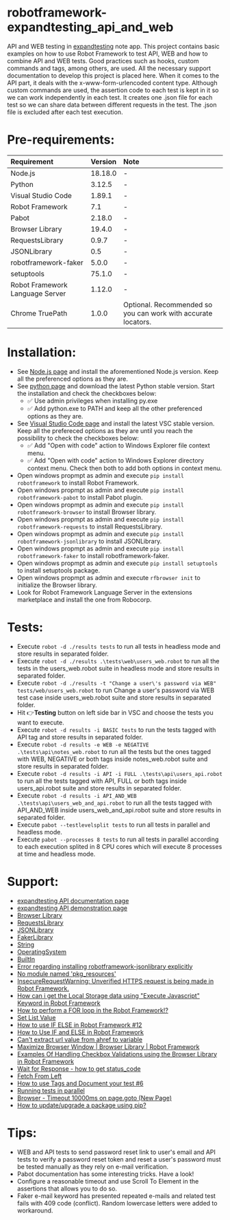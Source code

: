 # robotframework-expandtesting_api_and_web

API and WEB testing in [expandtesting](https://practice.expandtesting.com/notes/app/) note app. This project contains basic examples on how to use Robot Framework to test API, WEB and how to combine API and WEB tests. Good practices such as hooks, custom commands and tags, among others, are used. All the necessary support documentation to develop this project is placed here. When it comes to the API part, it deals with the x-www-form-urlencoded content type. Although custom commands are used, the assertion code to each test is kept in it so we can work independently in each test. It creates one .json file for each test so we can share data between different requests in the test. The .json file is excluded after each test execution. 

# Pre-requirements:

| Requirement                     | Version        | Note                                                            |
| :------------------------------ |:---------------| :-------------------------------------------------------------- |
| Node.js                         | 18.18.0        | -                                                               |
| Python                          | 3.12.5         | -                                                               |
| Visual Studio Code              | 1.89.1         | -                                                               |
| Robot Framework                 | 7.1            | -                                                               | 
| Pabot                           | 2.18.0         | -                                                               |
| Browser Library                 | 19.4.0         | -                                                               | 
| RequestsLibrary                 | 0.9.7          | -                                                               | 
| JSONLibrary                     | 0.5            | -                                                               | 
| robotframework-faker            | 5.0.0          | -                                                               |
| setuptools                      | 75.1.0         | -                                                               |  
| Robot Framework Language Server | 1.12.0         | -                                                               |
| Chrome TruePath                 | 1.0.0          | Optional. Recommended so you can work with accurate locators.   |              

# Installation:

- See [Node.js page](https://nodejs.org/en) and install the aforementioned Node.js version. Keep all the preferenced options as they are.
- See [python page](https://www.python.org/downloads/) and download the latest Python stable version. Start the installation and check the checkboxes below: 
  - :white_check_mark: Use admin privileges when installing py.exe 
  - :white_check_mark: Add python.exe to PATH
and keep all the other preferenced options as they are.
- See [Visual Studio Code page](https://code.visualstudio.com/) and install the latest VSC stable version. Keep all the prefereced options as they are until you reach the possibility to check the checkboxes below: 
  - :white_check_mark: Add "Open with code" action to Windows Explorer file context menu. 
  - :white_check_mark: Add "Open with code" action to Windows Explorer directory context menu.
Check then both to add both options in context menu.
- Open windows propmpt as admin and execute ```pip install robotframework``` to install Robot Framework.
- Open windows propmpt as admin and execute ```pip install robotframework-pabot``` to install Pabot plugin.
- Open windows propmpt as admin and execute ```pip install robotframework-browser``` to install Browser library.
- Open windows propmpt as admin and execute ```pip install robotframework-requests``` to install RequestsLibrary.
- Open windows propmpt as admin and execute ```pip install robotframework-jsonlibrary``` to install JSONLibrary.
- Open windows propmpt as admin and execute ```pip install robotframework-faker``` to install robotframework-faker.
- Open windows propmpt as admin and execute ```pip install setuptools``` to install setuptools package.
- Open windows propmpt as admin and execute ```rfbrowser init``` to initialize the Browser library.
- Look for Robot Framework Language Server in the extensions marketplace and install the one from Robocorp.

# Tests:

- Execute ```robot -d ./results tests``` to run all tests in headless mode and store results in separated folder.
- Execute ```robot -d ./results .\tests\web\users_web.robot``` to run all the tests in the users_web.robot suite in headless mode and store results in separated folder.
- Execute ```robot -d ./results -t "Change a user\'s password via WEB" tests/web/users_web.robot``` to run Change a user's password via WEB test case inside users_web.robot suite and store results in separated folder.
- Hit :point_right:**Testing** button on left side bar in VSC and choose the tests you want to execute.
- Execute ```robot -d results -i BASIC tests``` to run the tests tagged with API tag and store results in separated folder.
- Execute ```robot -d results -e WEB -e NEGATIVE .\tests\api\notes_web.robot``` to run all the tests but the ones tagged with WEB, NEGATIVE or both tags inside notes_web.robot suite and store results in separated folder.
- Execute ```robot -d results -i API -i FULL .\tests\api\users_api.robot``` to run all the tests tagged with API, FULL or both tags inside users_api.robot suite and store results in separated folder.
- Execute ```robot -d results -i API_AND_WEB .\tests\api\users_web_and_api.robot``` to run all the tests tagged with API_AND_WEB inside users_web_and_api.robot suite and store results in separated folder.
- Execute ```pabot --testlevelsplit tests``` to run all tests in parallel and headless mode.
- Execute ```pabot --processes 8 tests``` to run all tests in parallel according to each execution splited in 8 CPU cores which will execute 8 processes at time and headless mode.

# Support:

- [expandtesting API documentation page](https://practice.expandtesting.com/notes/api/api-docs/)
- [expandtesting API demonstration page](https://www.youtube.com/watch?v=bQYvS6EEBZc)
- [Browser Library](https://robotframework-browser.org/#installation)
- [RequestsLibrary](https://github.com/MarketSquare/robotframework-requests#readme)
- [JSONLibrary](https://robotframework-thailand.github.io/robotframework-jsonlibrary/JSONLibrary.html#library-documentation-top)
- [FakerLibrary](https://marketsquare.github.io/robotframework-faker/)
- [String](https://robotframework.org/robotframework/latest/libraries/String.html#Remove%20String)
- [OperatingSystem](https://robotframework.org/robotframework/latest/libraries/OperatingSystem.html)
- [BuiltIn](https://robotframework.org/robotframework/latest/libraries/BuiltIn.html)
- [Error regarding installing robotframework-jsonlibrary explicitly](https://blog.finxter.com/fixed-modulenotfounderror-no-module-named-robotframework-jsonlibrary/)
- [No module named 'pkg_resources'](https://cursos.alura.com.br/forum/topico-problemas-com-a-library-no-robot-339325)
- [InsecureRequestWarning: Unverified HTTPS request is being made in Robot Framework.](https://stackoverflow.com/a/45223128/10519428)
- [How can i get the Local Storage data using "Execute Javascript" Keyword in Robot Framework](https://stackoverflow.com/a/73624779/10519428)
- [How to perform a FOR loop in the Robot Framework!?](https://www.youtube.com/watch?v=j6AB2Rh4mKw)
- [Set List Value](https://robotframework.org/robotframework/latest/libraries/Collections.html#Set%20List%20Value)
- [How to use IF ELSE in Robot Framework #12](https://www.youtube.com/watch?v=NcLXjVz163A)
- [How to Use IF and ELSE in Robot Framework](https://stackoverflow.com/a/72145975/10519428)
- [Can't extract url value from ahref to variable](https://forum.robotframework.org/t/cant-extract-url-value-from-ahref-to-variable/3159/4)
- [Maximize Browser Window | Browser Library | Robot Framework](https://www.youtube.com/watch?v=c80_sJUgIXQ)
- [Examples Of Handling Checkbox Validations using the Browser Library in Robot Framework](https://www.linkedin.com/pulse/examples-handling-checkbox-validations-using-browser-library-kumar-g-jixec/)
- [Wait for Response - how to get status_code](https://forum.robotframework.org/t/wait-for-response-how-to-get-status-code/4540)
- [Fetch From Left](https://robotframework.org/robotframework/latest/libraries/String.html#Fetch%20From%20Left)
- [How to use Tags and Document your test #6](https://www.youtube.com/watch?v=bBnPFNOTkdQ)
- [Running tests in parallel](https://docs.robotframework.org/docs/parallel)
- [Browser - Timeout 10000ms on page.goto (New Page)](https://forum.robotframework.org/t/browser-timeout-10000ms-on-page-goto-new-page/825/3)
- [How to update/upgrade a package using pip?](https://stackoverflow.com/a/47071257/10519428)

# Tips:

- WEB and API tests to send password reset link to user's email and API tests to verify a password reset token and reset a user's password must be tested manually as they rely on e-mail verification.
- Pabot documentation has some interesting tricks. Have a look!
- Configure a reasonable timeout and use Scroll To Element in the assertions that allows you to do so.   
- Faker e-mail keyword has presented repeated e-mails and related test fails with 409 code (conflict). Random lowercase letters were added to workaround.   
